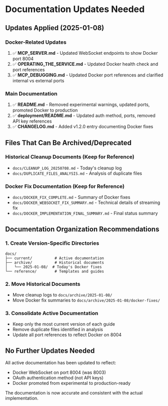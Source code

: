 # Documentation Updates Needed

## Updates Applied (2025-01-08)

### Docker-Related Updates
1. ✅ **MCP_SERVER.md** - Updated WebSocket endpoints to show Docker port 8004
2. ✅ **OPERATING_THE_SERVICE.md** - Updated Docker health check and port references
3. ✅ **MCP_DEBUGGING.md** - Updated Docker port references and clarified internal vs external ports

### Main Documentation
1. ✅ **README.md** - Removed experimental warnings, updated ports, promoted Docker to production
2. ✅ **deployment/README.md** - Updated auth method, ports, removed API key references
3. ✅ **CHANGELOG.md** - Added v1.2.0 entry documenting Docker fixes

## Files That Can Be Archived/Deprecated

### Historical Cleanup Documents (Keep for Reference)
- `docs/CLEANUP_LOG_20250708.md` - Today's cleanup log
- `docs/DUPLICATE_FILES_ANALYSIS.md` - Analysis of duplicate files

### Docker Fix Documentation (Keep for Reference)
- `docs/DOCKER_FIX_COMPLETE.md` - Summary of Docker fixes
- `docs/DOCKER_WEBSOCKET_FIX_SUMMARY.md` - Technical details of streaming fix
- `docs/DOCKER_IMPLEMENTATION_FINAL_SUMMARY.md` - Final status summary

## Documentation Organization Recommendations

### 1. Create Version-Specific Directories
```
docs/
├── current/          # Active documentation
├── archive/          # Historical documents
│   └── 2025-01-08/  # Today's Docker fixes
└── reference/        # Templates and guides
```

### 2. Move Historical Documents
- Move cleanup logs to `docs/archive/2025-01-08/`
- Move Docker fix summaries to `docs/archive/2025-01-08/docker-fixes/`

### 3. Consolidate Active Documentation
- Keep only the most current version of each guide
- Remove duplicate files identified in analysis
- Update all port references to reflect Docker on 8004

## No Further Updates Needed

All active documentation has been updated to reflect:
- Docker WebSocket on port 8004 (was 8003)
- OAuth authentication method (not API keys)
- Docker promoted from experimental to production-ready

The documentation is now accurate and consistent with the actual implementation.
